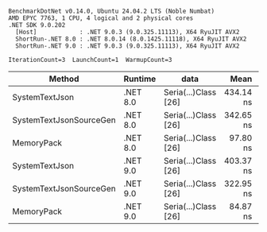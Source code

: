 ```

BenchmarkDotNet v0.14.0, Ubuntu 24.04.2 LTS (Noble Numbat)
AMD EPYC 7763, 1 CPU, 4 logical and 2 physical cores
.NET SDK 9.0.202
  [Host]            : .NET 9.0.3 (9.0.325.11113), X64 RyuJIT AVX2
  ShortRun-.NET 8.0 : .NET 8.0.14 (8.0.1425.11118), X64 RyuJIT AVX2
  ShortRun-.NET 9.0 : .NET 9.0.3 (9.0.325.11113), X64 RyuJIT AVX2

IterationCount=3  LaunchCount=1  WarmupCount=3  

```
| Method                  | Runtime  | data                 | Mean      | Error     | StdDev   | Min       | Max       | Gen0   | Allocated |
|------------------------ |--------- |--------------------- |----------:|----------:|---------:|----------:|----------:|-------:|----------:|
| SystemTextJson          | .NET 8.0 | Seria(...)Class [26] | 434.14 ns | 68.293 ns | 3.743 ns | 431.19 ns | 438.35 ns | 0.0196 |     328 B |
| SystemTextJsonSourceGen | .NET 8.0 | Seria(...)Class [26] | 342.65 ns | 26.828 ns | 1.471 ns | 341.74 ns | 344.34 ns | 0.0219 |     368 B |
| MemoryPack              | .NET 8.0 | Seria(...)Class [26] |  97.80 ns | 10.368 ns | 0.568 ns |  97.43 ns |  98.46 ns | 0.0076 |     128 B |
| SystemTextJson          | .NET 9.0 | Seria(...)Class [26] | 403.37 ns | 19.629 ns | 1.076 ns | 402.18 ns | 404.26 ns | 0.0196 |     328 B |
| SystemTextJsonSourceGen | .NET 9.0 | Seria(...)Class [26] | 322.95 ns | 16.278 ns | 0.892 ns | 321.98 ns | 323.72 ns | 0.0219 |     368 B |
| MemoryPack              | .NET 9.0 | Seria(...)Class [26] |  84.87 ns |  7.557 ns | 0.414 ns |  84.42 ns |  85.24 ns | 0.0076 |     128 B |
